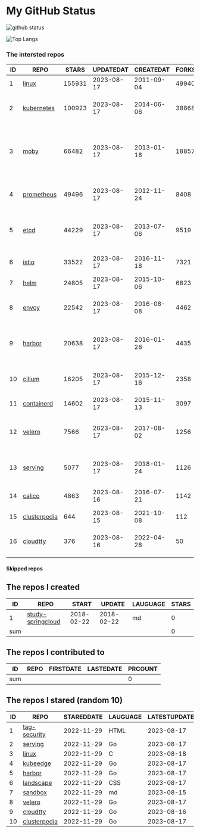 # My GitHub Status

<img src="https://github-readme-stats-1.yihong0618.vercel.app/api?username=daoqingniu&show_icons=true&&&hide_title=true&count_private=true" alt="github status" />

![Top Langs](https://github-readme-stats-1.yihong0618.vercel.app/api/top-langs/?username=daoqingniu&layout=compact)

<!--START_SECTION:github_repos-->
### The intersted repos
| ID |                              REPO                               | STARS  | UPDATEDAT  | CREATEDAT  | FORKSCOUNT |                                              DESCRIPTIONS                                              |
|----|-----------------------------------------------------------------|--------|------------|------------|------------|--------------------------------------------------------------------------------------------------------|
|  1 | [linux](https://github.com/torvalds/linux)                      | 155931 | 2023-08-17 | 2011-09-04 |      49940 | Linux kernel source tree                                                                               |
|  2 | [kubernetes](https://github.com/kubernetes/kubernetes)          | 100923 | 2023-08-17 | 2014-06-06 |      38868 | Production-Grade Container Scheduling and Management                                                   |
|  3 | [moby](https://github.com/moby/moby)                            |  66482 | 2023-08-17 | 2013-01-18 |      18857 | Moby Project - a collaborative project for the container ecosystem to assemble container-based systems |
|  4 | [prometheus](https://github.com/prometheus/prometheus)          |  49496 | 2023-08-17 | 2012-11-24 |       8408 | The Prometheus monitoring system and time series database.                                             |
|  5 | [etcd](https://github.com/etcd-io/etcd)                         |  44229 | 2023-08-17 | 2013-07-06 |       9519 | Distributed reliable key-value store for the most critical data of a distributed system                |
|  6 | [istio](https://github.com/istio/istio)                         |  33522 | 2023-08-17 | 2016-11-18 |       7321 | Connect, secure, control, and observe services.                                                        |
|  7 | [helm](https://github.com/helm/helm)                            |  24805 | 2023-08-17 | 2015-10-06 |       6823 | The Kubernetes Package Manager                                                                         |
|  8 | [envoy](https://github.com/envoyproxy/envoy)                    |  22542 | 2023-08-17 | 2016-08-08 |       4462 | Cloud-native high-performance edge/middle/service proxy                                                |
|  9 | [harbor](https://github.com/goharbor/harbor)                    |  20638 | 2023-08-17 | 2016-01-28 |       4435 | An open source trusted cloud native registry project that stores, signs, and scans content.            |
| 10 | [cilium](https://github.com/cilium/cilium)                      |  16205 | 2023-08-17 | 2015-12-16 |       2358 | eBPF-based Networking, Security, and Observability                                                     |
| 11 | [containerd](https://github.com/containerd/containerd)          |  14602 | 2023-08-17 | 2015-11-13 |       3097 | An open and reliable container runtime                                                                 |
| 12 | [velero](https://github.com/vmware-tanzu/velero)                |   7566 | 2023-08-17 | 2017-08-02 |       1256 | Backup and migrate Kubernetes applications and their persistent volumes                                |
| 13 | [serving](https://github.com/knative/serving)                   |   5077 | 2023-08-17 | 2018-01-24 |       1126 | Kubernetes-based, scale-to-zero, request-driven compute                                                |
| 14 | [calico](https://github.com/projectcalico/calico)               |   4863 | 2023-08-16 | 2016-07-21 |       1142 | Cloud native networking and network security                                                           |
| 15 | [clusterpedia](https://github.com/clusterpedia-io/clusterpedia) |    644 | 2023-08-15 | 2021-10-08 |        112 | The Encyclopedia of Kubernetes clusters                                                                |
| 16 | [cloudtty](https://github.com/cloudtty/cloudtty)                |    376 | 2023-08-16 | 2022-04-28 |         50 | A Friendly Kubernetes CloudShell (Web Terminal) !                                                      |



#### Skipped repos
<!--END_SECTION:github_repos-->

<!--START_SECTION:my_github-->
## The repos I created
| ID  |                                 REPO                                 |   START    |   UPDATE   | LAUGUAGE | STARS |
|-----|----------------------------------------------------------------------|------------|------------|----------|-------|
|   1 | [study-springcloud](https://github.com/daoqingniu/study-springcloud) | 2018-02-22 | 2018-02-22 | md       |     0 |
| sum |                                                                      |            |            |          |     0 |

## The repos I contributed to
| ID  | REPO | FIRSTDATE | LASTEDATE | PRCOUNT |
|-----|------|-----------|-----------|---------|
| sum |      |           |           |       0 |

## The repos I stared (random 10)
| ID |                              REPO                               | STAREDDATE | LAUGUAGE | LATESTUPDATE |
|----|-----------------------------------------------------------------|------------|----------|--------------|
|  1 | [tag-security](https://github.com/cncf/tag-security)            | 2022-11-29 | HTML     | 2023-08-17   |
|  2 | [serving](https://github.com/knative/serving)                   | 2022-11-29 | Go       | 2023-08-17   |
|  3 | [linux](https://github.com/torvalds/linux)                      | 2022-11-29 | C        | 2023-08-18   |
|  4 | [kubeedge](https://github.com/kubeedge/kubeedge)                | 2022-11-29 | Go       | 2023-08-17   |
|  5 | [harbor](https://github.com/goharbor/harbor)                    | 2022-11-29 | Go       | 2023-08-17   |
|  6 | [landscape](https://github.com/cncf/landscape)                  | 2022-11-29 | CSS      | 2023-08-17   |
|  7 | [sandbox](https://github.com/cncf/sandbox)                      | 2022-11-29 | md       | 2023-08-15   |
|  8 | [velero](https://github.com/vmware-tanzu/velero)                | 2022-11-29 | Go       | 2023-08-17   |
|  9 | [cloudtty](https://github.com/cloudtty/cloudtty)                | 2022-11-29 | Go       | 2023-08-16   |
| 10 | [clusterpedia](https://github.com/clusterpedia-io/clusterpedia) | 2022-11-29 | Go       | 2023-08-17   |

<!--END_SECTION:my_github-->
